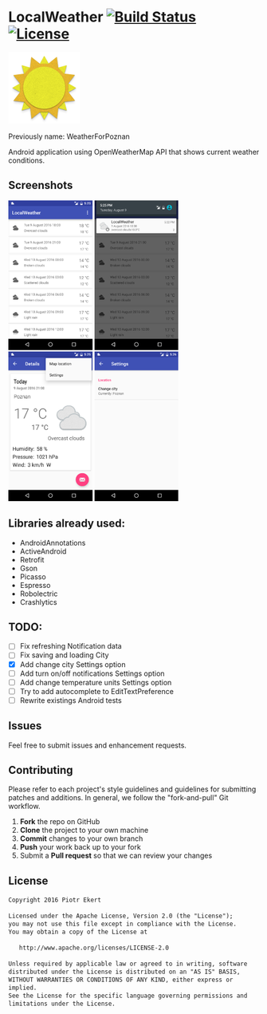 # LocalWeather [![Build Status](https://travis-ci.org/piotrek1543/WeatherforPoznan.svg)](https://travis-ci.org/piotrek1543/WeatherforPoznan) [![License](http://img.shields.io/:license-apache-blue.svg)](http://www.apache.org/licenses/LICENSE-2.0.html)

<img src="app/src/main/res/mipmap-xxhdpi/ic_launcher.png"/>

Previously name: WeatherForPoznan

Android application using OpenWeatherMap API that shows current weather conditions.

Screenshots
------
<img src="screenshots/device-2016-08-09-172447.png" height="300dp"/>
<img src="screenshots/device-2016-08-09-172520.png" height="300dp"/>
<img src="screenshots/device-2016-08-09-172551.png" height="300dp"/>
<img src="screenshots/device-2016-08-09-172635.png" height="300dp"/>

Libraries already used:
-----
- AndroidAnnotations
- ActiveAndroid
- Retrofit
- Gson
- Picasso
- Espresso
- Robolectric
- Crashlytics

TODO:
-----
- [ ] Fix refreshing Notification data
- [ ] Fix saving and loading City
- [x] Add change city Settings option
- [ ] Add turn on/off notifications Settings option
- [ ] Add change temperature units Settings option
- [ ] Try to add autocomplete to EditTextPreference
- [ ] Rewrite existings Android tests

Issues
------

Feel free to submit issues and enhancement requests.

Contributing
------------

Please refer to each project's style guidelines and guidelines for submitting patches and additions. In general, we follow the "fork-and-pull" Git workflow.

 1. **Fork** the repo on GitHub
 2. **Clone** the project to your own machine
 3. **Commit** changes to your own branch
 4. **Push** your work back up to your fork
 5. Submit a **Pull request** so that we can review your changes

License
-------

    Copyright 2016 Piotr Ekert

    Licensed under the Apache License, Version 2.0 (the "License");
    you may not use this file except in compliance with the License.
    You may obtain a copy of the License at

       http://www.apache.org/licenses/LICENSE-2.0

    Unless required by applicable law or agreed to in writing, software
    distributed under the License is distributed on an "AS IS" BASIS,
    WITHOUT WARRANTIES OR CONDITIONS OF ANY KIND, either express or implied.
    See the License for the specific language governing permissions and
    limitations under the License.

